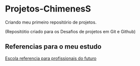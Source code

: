 # Projetos-ChimenesS

Criando meu primeiro repositório de projetos.

(Repositótio criado para os Desafios de projetos em Git e Github)

## Referencias para o meu estudo

[Escola referencia para profissionais do futuro](https://www.dio.me/)

